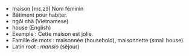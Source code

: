 - maison	[mɛ.zɔ̃]	Nom féminin
- Bâtiment pour habiter.
- ngôi nhà (Vietnamese)
- house (English)
- Exemple : Cette maison est jolie.
- Famille de mots : maisonnée (household), maisonnette (small house)	
- Latin root : *mansio* (séjour)